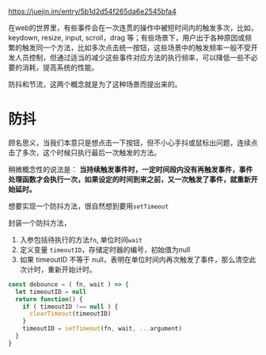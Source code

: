 https://juejin.im/entry/5b1d2d54f265da6e2545bfa4

在web的世界里，有些事件会在一次连贯的操作中被短时间内的触发多次，比如，keydown, resize, input, scroll，drag 等；有些场景下，用户出于各种原因或频繁的触发同一个方法，比如多次点击统一按钮，这些场景中的触发频率一般不受开发人员控制，但通过适当的减少这些事件对应方法的执行频率，可以降低一些不必要的消耗，提高系统的性能。

防抖和节流，这两个概念就是为了这种场景而提出来的。

# 防抖

顾名思义，当我们本意只是想点击一下按钮，但不小心手抖或鼠标出问题，连续点击了多次，这个时候只执行最后一次触发的方法。

稍微概念性的说法是： **当持续触发事件时，一定时间段内没有再触发事件，事件处理函数才会执行一次，如果设定的时间到来之前，又一次触发了事件，就重新开始延时。**

想要实现一个防抖方法，很自然想到要用`setTimeout`

封装一个防抖方法，
1. 入参包括待执行的方法`fn`, 单位时间`wait`
2. 定义变量 `timeoutID`，存储定时器的编号，初始值为null
3. 如果 timeoutID 不等于 null，表明在单位时间内再次触发了事件，那么清空此次计时，重新开始计时。
   
```javascript
const debounce = ( fn, wait ) => {
  let timeoutID = null
  return function() {
    if ( timeoutID !== null ) {
      clearTimeout(timeoutID)
    }
    timeoutID = setTimeout(fn, wait, ...argument)
  }
}
```











































